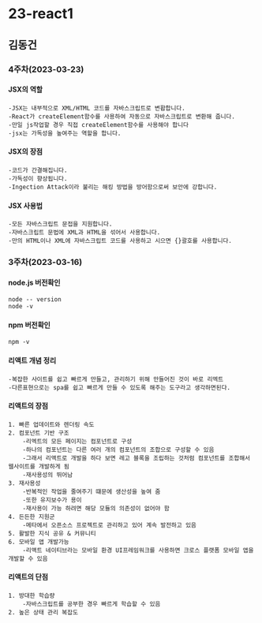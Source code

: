 # 23-react1
## 김동건
### 4주차(2023-03-23)
#### JSX의 역할
    -JSX는 내부적으로 XML/HTML 코드를 자바스크립트로 변홥합니다.
    -React가 createElement함수를 사용하여 자동으로 자바스크립트로 변환해 줍니다.
    -만일 js작업할 경우 직접 createElement함수를 사용해야 합니다
    -jsx는 가독성을 높여주는 역할을 합니다.

#### JSX의 장점
    -코드가 간결해집니다.
    -가독성이 향상됩니다.
    -Ingection Attack이라 불리는 해킹 방법을 방어함으로써 보안에 강합니다.

#### JSX 사용법
    -모든 자바스크립트 문접을 지원합니다.
    -자바스크립트 문법에 XML과 HTML을 섞어서 사용합니다.
    -만의 HTML이나 XML에 자바스크립트 코드를 사용하고 시으면 {}괄호를 사용합니다.

### 3주차(2023-03-16)
#### node.js 버전확인
    node -- version
    node -v

#### npm 버전확인
    npm -v

#### 리액트 개념 정리
    -복잡한 사이트를 쉽고 빠르게 만들고, 관리하기 위해 만들어진 것이 바로 리엑트
    -다른표현으로는 spa를 쉽고 빠르게 만들 수 있도록 해주는 도구라고 생각하면된다.

#### 리액트의 장점
    1. 빠른 업데이트와 렌더링 속도
    2. 컴포넌트 기반 구조
        -리엑트의 모든 페이지는 컴포넌트로 구성
        -하나의 컴포넌트는 다른 여러 개의 컴포넌트의 조합으로 구성할 수 있음
        -그래서 리액트로 개발을 하다 보면 레고 블록을 조립하는 것처럼 컴포넌트를 조합해서 웹사이트를 개발하게 됨
        -재사용성의 뛰어남
    3. 재사용성
        -반복적인 작업을 줄여주기 떄문에 생산성을 높여 줌
        -또한 유지보수가 용이
        -재사용이 가능 하려면 해당 모듈의 의존성이 없어야 함
    4. 든든한 지원군
        -메타에서 오픈소스 프로젝트로 관리하고 있어 계속 발전하고 있음
    5. 활발한 지식 공유 & 커뮤니티
    6. 모바일 앱 개발가능
        -리액트 네이티브라는 모바일 환경 UI프레임워크를 사용하면 크로스 플랫폼 모바일 앱을 개발할 수 있음
#### 리액트의 단점
    1. 방대한 학습량
        -자바스크립트를 공부한 경우 빠르게 학습할 수 있음
    2. 높은 상태 관리 복잡도